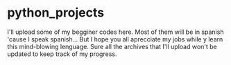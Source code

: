 # python_projects
I'll upload some of my begginer codes here. Most of them will be in spanish 'cause I speak spanish... But I hope you all aprecciate my jobs while y learn this mind-blowing lenguage. Sure all the archives that I'll upload won't be updated to keep track of my progress.
